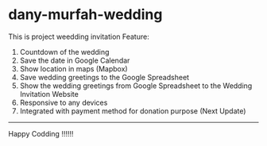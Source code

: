 # dany-murfah-wedding
This is project weedding invitation
Feature:
  1. Countdown of the wedding
  2. Save the date in Google Calendar
  3. Show location in maps (Mapbox)
  4. Save wedding greetings to the Google Spreadsheet
  5. Show the wedding greetings from Google Spreadsheet to the Wedding Invitation Website
  6. Responsive to any devices
  7. Integrated with payment method for donation purpose (Next Update)
------------------------------------------------------------------------------------------
  Happy Codding !!!!!!
